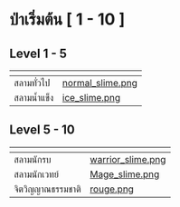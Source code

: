 # ป่าเริ่มต้น \[ 1 - 10 ]

## Level 1 - 5

<table data-card-size="large" data-column-title-hidden data-view="cards" data-full-width="true"><thead><tr><th></th><th data-hidden data-card-cover data-type="files"></th></tr></thead><tbody><tr><td>สลามทั่วไป</td><td><a href="../.gitbook/assets/normal_slime.png">normal_slime.png</a></td></tr><tr><td>สลามน้ำแข็ง</td><td><a href="../.gitbook/assets/ice_slime.png">ice_slime.png</a></td></tr></tbody></table>

## Level 5 - 10

<table data-card-size="large" data-view="cards" data-full-width="true"><thead><tr><th></th><th data-hidden data-card-cover data-type="files"></th></tr></thead><tbody><tr><td>สลามนักรบ</td><td><a href="../.gitbook/assets/warrior_slime.png">warrior_slime.png</a></td></tr><tr><td>สลามนักเวทย์</td><td><a href="../.gitbook/assets/Mage_slime.png">Mage_slime.png</a></td></tr><tr><td>จิตวิญญาณธรรมชาติ</td><td><a href="../.gitbook/assets/rouge.png">rouge.png</a></td></tr></tbody></table>
